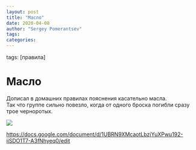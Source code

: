 ```yaml
---
layout: post
title: "Масло"
date: 2020-04-08
author: "Sergey Pomerantsev"
tags:
categories:
---
```

tags: [правила]

# Масло

Дописал в домашних правилах пояснения касательно масла.  
Так что группе сильно повезло, когда от одного броска погибли сразу трое черноротых.

![](/images/_oil_rule.jpg)

https://docs.google.com/document/d/1UBRN9XMcaotLbzjYuXPwu192-ijSDO1T7-A3fNhyeq0/edit
